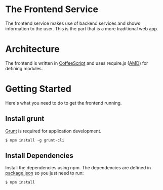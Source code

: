 The Frontend Service
=======================

The frontend service makes use of backend services and shows information to the
user. This is the part that is a more traditional web app.

# Architecture

The frontend is written in [CoffeeScript](http://coffeescript.org/) and uses
require.js ([AMD](http://requirejs.org/docs/whyamd.html)) for defining modules.

# Getting Started

Here's what you need to do to get the frontend running.

## Install grunt

[Grunt](http://gruntjs.com/) is required for application development.

    $ npm install -g grunt-cli

## Install Dependencies

Install the dependencies using npm. The dependencies are defined in
[package.json](package.json) so you just need to run:

    $ npm install
